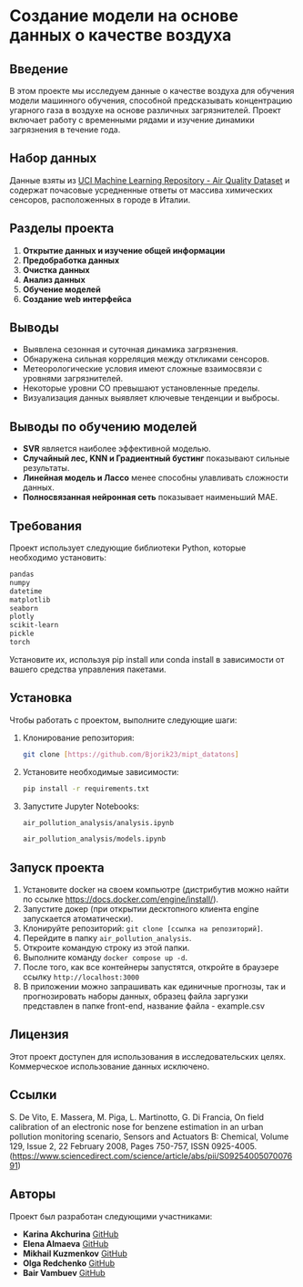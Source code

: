 # Создание модели на основе данных о качестве воздуха

## Введение
В этом проекте мы исследуем данные о качестве воздуха для обучения модели машинного обучения, способной предсказывать концентрацию угарного газа в воздухе на основе различных загрязнителей. Проект включает работу с временными рядами и изучение динамики загрязнения в течение года.

## Набор данных
Данные взяты из [UCI Machine Learning Repository - Air Quality Dataset](https://archive.ics.uci.edu/ml/datasets/Air+Quality) и содержат почасовые усредненные ответы от массива химических сенсоров, расположенных в городе в Италии.

## Разделы проекта
1. **Открытие данных и изучение общей информации**
2. **Предобработка данных**
3. **Очистка данных**
4. **Анализ данных**
5. **Обучение моделей**
6. **Создание web интерфейса**

## Выводы

- Выявлена сезонная и суточная динамика загрязнения.
- Обнаружена сильная корреляция между откликами сенсоров.
- Метеорологические условия имеют сложные взаимосвязи с уровнями загрязнителей.
- Некоторые уровни CO превышают установленные пределы.
- Визуализация данных выявляет ключевые тенденции и выбросы.

## Выводы по обучению моделей

- **SVR** является наиболее эффективной моделью.
- **Случайный лес, KNN и Градиентный бустинг** показывают сильные результаты.
- **Линейная модель и Лассо** менее способны улавливать сложности данных.
- **Полносвязанная нейронная сеть** показывает наименьший MAE.

## Требования

Проект использует следующие библиотеки Python, которые необходимо установить:

```bash
pandas
numpy
datetime
matplotlib
seaborn
plotly
scikit-learn
pickle
torch
```

Установите их, используя pip install или conda install в зависимости от вашего средства управления пакетами.

## Установка

Чтобы работать с проектом, выполните следующие шаги:

1. Клонирование репозитория:
   ```bash
   git clone [https://github.com/Bjorik23/mipt_datatons]
   ```
2. Установите необходимые зависимости:
   ```bash
   pip install -r requirements.txt
   ```
3. Запустите Jupyter Notebooks:
    ```bash
   air_pollution_analysis/analysis.ipynb
   ```
   ```bash
   air_pollution_analysis/models.ipynb
   ```

## Запуск проекта

1. Установите docker на своем компьютре (дистрибутив можно найти по ссылке https://docs.docker.com/engine/install/).
2. Запустите докер (при открытии десктопного клиента engine запускается атоматически).
3. Клонируйте репозиторий: `git clone [ссылка на репозиторий]`.
4. Перейдите в папку `air_pollution_analysis`.
5. Откроите командую строку из этой папки.
6. Выполните команду `docker compose up -d`.
7. После того, как все контейнеры запустятся, откройте в браузере ссылку `http://localhost:3000`
8. В приложении можно запрашивать как единичные прогнозы, так и прогнозировать наборы данных, образец файла заргузки представлен в папке front-end, название файла - example.csv

## Лицензия

Этот проект доступен для использования в исследовательских целях. Коммерческое использование данных исключено.

## Ссылки

S. De Vito, E. Massera, M. Piga, L. Martinotto, G. Di Francia, On field calibration of an electronic nose for benzene estimation in an urban pollution monitoring scenario, Sensors and Actuators B: Chemical, Volume 129, Issue 2, 22 February 2008, Pages 750-757, ISSN 0925-4005.
(https://www.sciencedirect.com/science/article/abs/pii/S0925400507007691)

## Авторы

Проект был разработан следующими участниками:

- **Karina Akchurina** [GitHub](https://github.com/Karina1605)
- **Elena Almaeva** [GitHub](https://github.com/Cu-hedgehog)
- **Mikhail Kuzmenkov** [GitHub](https://github.com/MikhailKuzm)
- **Olga Redchenko** [GitHub](https://github.com/OlgaRedchenko)
- **Bair Vambuev** [GitHub](https://github.com/Bjorik23)
